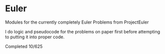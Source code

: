 # Euler
Modules for the currently completely Euler Problems from ProjectEuler

I do logic and pseudocode for the problems on paper first before attempting to putting it into proper code.

Completed 10/625
